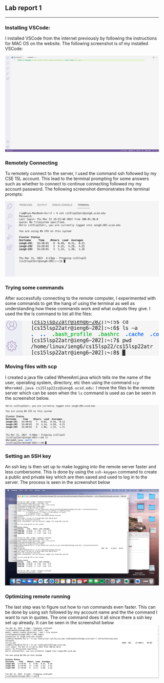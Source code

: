 ## Lab report 1
-----

### Installing VSCode:

I installed VSCode from the internet previously by following the instructions for MAC OS on the website. The following screenshot is of my installed VSCode:


![ ](https://github.com/Ria-Singh/cse15l-lab-reports/blob/main/Screenshot%202022-03-31%20at%204.15.12%20PM.png)
### Remotely Connecting

To remotely connect to the server, I used the command ssh followed by my CSE 15L account. This lead to the terminal prompting for some answers such as whether to connect to continue connecting followed my my account password. The following screenshot demonstrates the terminal prompts: 


![ ](https://github.com/Ria-Singh/cse15l-lab-reports/blob/main/Screenshot%202022-03-31%20at%204.24.14%20PM.png)

### Trying some commands

After successfully connecting to the remote computer, I experimented with some commands to get the hang of using the terminal as well as understanding how these commands work and what outputs they give. I used the the ls command to list all the files: 

![ ](https://github.com/Ria-Singh/cse15l-lab-reports/blob/main/Screenshot%202022-03-31%20at%204.31.27%20PM.png)

### Moving files with scp

I created a java file called WhereAmI.java which tells me the name of the user, operating system, directory, etc then using the command `scp WhereAmI.java cs15lsp22zz@ieng6.ucsd.edu:` I move the files to the remote server which can be seen when the `ls` command is used as can be seen in the screenshot below.

![ ](https://github.com/Ria-Singh/cse15l-lab-reports/blob/main/Screenshot%202022-03-31%20at%204.41.24%20PM.png)

### Setting an SSH key

An ssh key is then set up to make logging into the remote server faster and less cumbersome. This is done by using the `ssh-keygen` command to create a public and private key which are then saved and used to log in to the server. The process is seen in the screenshot below 

![ ](https://github.com/Ria-Singh/cse15l-lab-reports/blob/main/Screenshot%202022-03-31%20at%205.42.40%20PM.png)

### Optimizing remote running

The last step was to figure out how to run commands even faster. This can be done by using ssh followed by my account name and the the command I want to run in quotes. The one command does it all since there a ssh key set up already. It can be seen in the screenshot below
![ ](https://github.com/Ria-Singh/cse15l-lab-reports/blob/main/Screenshot%202022-03-31%20at%205.42.50%20PM.png)








